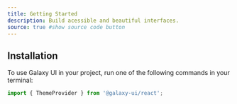 ```yaml
---
title: Getting Started
description: Build acessible and beautiful interfaces.
source: true #show source code button
---
```


## Installation

To use Galaxy UI in your project, run one of the following commands in your terminal:

```js
import { ThemeProvider } from '@galaxy-ui/react';
```
